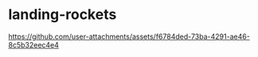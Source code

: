 # landing-rockets

https://github.com/user-attachments/assets/f6784ded-73ba-4291-ae46-8c5b32eec4e4

